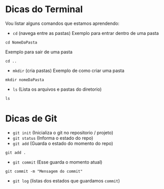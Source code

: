 # Dicas do Terminal

Vou listar alguns comandos que estamos aprendendo:

- `cd` (navega entre as pastas)
Exemplo para entrar dentro de uma pasta
```
cd NomeDaPasta
```
Exemplo para sair de uma pasta
```
cd ..
```
 - `mkdir` (cria pastas)
 Exemplo de como criar uma pasta
 ```
 mkdir nomeDaPasta
 ```
- `ls` (Lista os arquivos e pastas do diretorio)
```
ls
```


# Dicas de Git
- `git init` (Inicializa o git no repositorio / projeto)
- `git status` (Informa o estado do repo)
- `git add` (Guarda o estado do momento do repo)
```
git add .
```
- `git commit` (Esse guarda o momento atual)
```
git commit -m "Mensagem do commit"
```
- `git log` (listas dos estados que guardamos `commit`)
